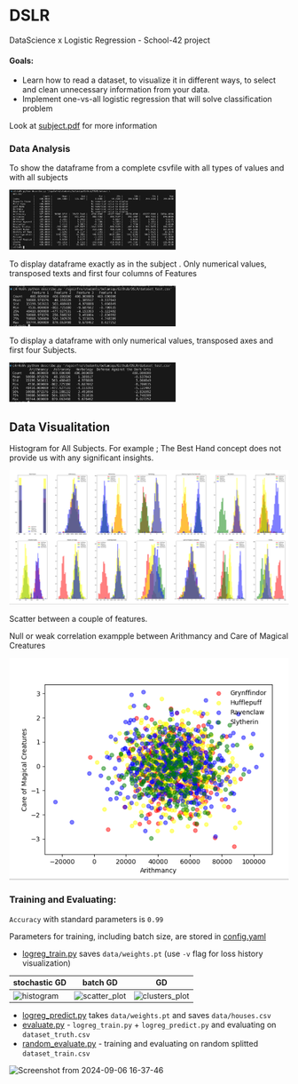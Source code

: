# DSLR
DataScience x Logistic Regression - School-42 project

#### Goals:
* Learn how to read a dataset, to visualize it in different ways, to select and clean unnecessary information from your data.
* Implement one-vs-all logistic regression that will solve classification problem

Look at [subject.pdf](readme_images/subject.pdf) for more information

### Data Analysis
To show the dataframe from a complete csvfile with all types of values ​​and with all subjects
<p align="left">
  <img src="https://github.com/beatriangu/DSLR/blob/main/Screenshot%20from%202024-09-07%2018-11-43.png" alt="Miniatura" width="300"/>
</p>

To display dataframe exactly as in the subject . Only numerical values, transposed texts and first four columns of Features
<p align="left">
  <img src="https://github.com/beatriangu/DSLR/blob/main/Screenshot%20from%202024-09-07%2018-18-37.png" alt="Miniatura" width="300"/>
</p>

To display a dataframe with only numerical values, transposed axes and first four Subjects.
<p align="left">
  <img src="https://github.com/beatriangu/DSLR/blob/main/Screenshot%20from%202024-09-07%2018-23-34.png" alt="Miniatura" width="300"/>
</p>

## Data Visualitation

Histogram for All Subjects.
For example ; The Best Hand concept does not provide us with any significant insights.

<p align="left">
  <img src="https://github.com/beatriangu/DSLR/blob/main/Screenshot%20from%202024-09-07%2018-38-25.png" alt="Histogram for All Subjects" width="600"/>
</p>
Scatter between a couple of features.

Null or weak correlation exampple between Arithmancy and Care of Magical Creatures
<p align="left">
  <img src="https://github.com/beatriangu/DSLR/blob/main/Screenshot%20from%202024-09-07%2018-54-00.png" alt="Miniatura" width="600"/>
</p>

### Training and Evaluating:
`Accuracy` with standard parameters is `0.99`

Parameters for training, including batch size, are stored in [config.yaml](config.yaml)

* [logreg_train.py](logreg_train.py) saves `data/weights.pt`
(use `-v` flag for loss history visualization)

|stochastic GD                                    |                                             batch GD|                                                      GD|
|-------------------------------------------------|-----------------------------------------------------|--------------------------------------------------------|
|![histogram](readme_images/loss_batch_size_1.png)|![scatter_plot](readme_images/loss_batch_size_21.png)|![clusters_plot](readme_images/loss_batch_size_1600.png)|

* [logreg_predict.py](logreg_predict.py) takes `data/weights.pt` and saves `data/houses.csv`
* [evaluate.py](evaluate.py) - `logreg_train.py` + `logreg_predict.py` and evaluating on `dataset_truth.csv`
* [random_evaluate.py](random_evaluate.py) - training and evaluating on random splitted `dataset_train.csv`


<p align="left">
  <img src="https://github.com/user-attachments/assets/7235dc66-b8e3-435e-9bc0-4f933924d826" alt="Screenshot from 2024-09-06 16-37-46" width="150"/>
</p>
